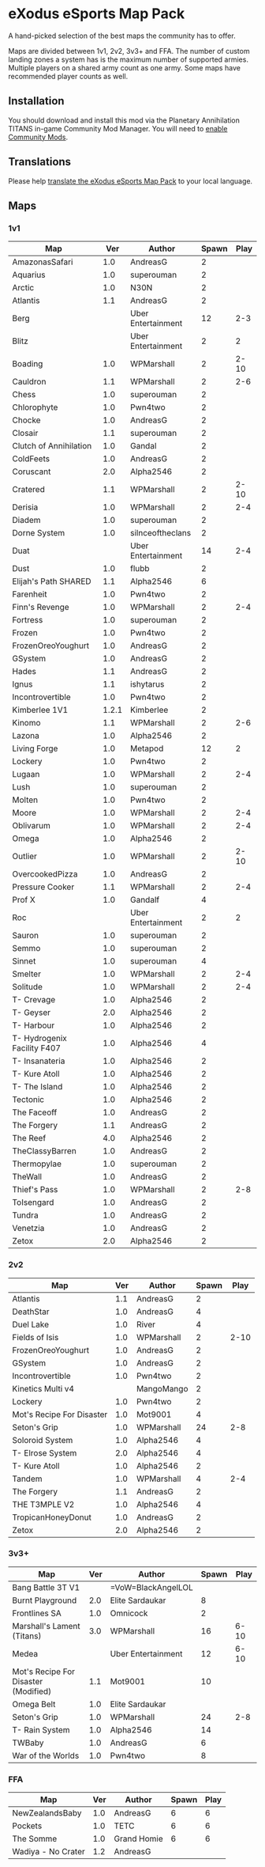 # eXodus eSports Map Pack

A hand-picked selection of the best maps the community has to offer.

Maps are divided between 1v1, 2v2, 3v3+ and FFA. The number of custom landing zones a system has is the maximum number of supported armies. Multiple players on a shared army count as one army. Some maps have recommended player counts as well.

## Installation

You should download and install this mod via the Planetary Annihilation TITANS in-game Community Mod Manager. You will need to [enable Community Mods](https://steamcommunity.com/sharedfiles/filedetails/?id=1417396826).

## Translations

Please help [translate the eXodus eSports Map Pack](https://poeditor.com/join/project/xaOwEdOIyM) to your local language.

## Maps

### 1v1

| Map                         | Ver   | Author             | Spawn | Play |
| --------------------------- | ----- | ------------------ | ----- | ---- |
| AmazonasSafari              | 1.0   | AndreasG           | 2     |      |
| Aquarius                    | 1.0   | superouman         | 2     |      |
| Arctic                      | 1.0   | N30N               | 2     |      |
| Atlantis                    | 1.1   | AndreasG           | 2     |      |
| Berg                        |       | Uber Entertainment | 12    | 2-3  |
| Blitz                       |       | Uber Entertainment | 2     | 2    |
| Boading                     | 1.0   | WPMarshall         | 2     | 2-10 |
| Cauldron                    | 1.1   | WPMarshall         | 2     | 2-6  |
| Chess                       | 1.0   | superouman         | 2     |      |
| Chlorophyte                 | 1.0   | Pwn4two            | 2     |      |
| Chocke                      | 1.0   | AndreasG           | 2     |      |
| Closair                     | 1.1   | superouman         | 2     |      |
| Clutch of Annihilation      | 1.0   | Gandal             | 2     |      |
| ColdFeets                   | 1.0   | AndreasG           | 2     |      |
| Coruscant                   | 2.0   | Alpha2546          | 2     |      |
| Cratered                    | 1.1   | WPMarshall         | 2     | 2-10 |
| Derisia                     | 1.0   | WPMarshall         | 2     | 2-4  |
| Diadem                      | 1.0   | superouman         | 2     |      |
| Dorne System                | 1.0   | silnceoftheclans   | 2     |      |
| Duat                        |       | Uber Entertainment | 14    | 2-4  |
| Dust                        | 1.0   | flubb              | 2     |      |
| Elijah's Path SHARED        | 1.1   | Alpha2546          | 6     |      |
| Farenheit                   | 1.0   | Pwn4two            | 2     |      |
| Finn's Revenge              | 1.0   | WPMarshall         | 2     | 2-4  |
| Fortress                    | 1.0   | superouman         | 2     |      |
| Frozen                      | 1.0   | Pwn4two            | 2     |      |
| FrozenOreoYoughurt          | 1.0   | AndreasG           | 2     |      |
| GSystem                     | 1.0   | AndreasG           | 2     |      |
| Hades                       | 1.1   | AndreasG           | 2     |      |
| Ignus                       | 1.1   | ishytarus          | 2     |      |
| Incontrovertible            | 1.0   | Pwn4two            | 2     |      |
| Kimberlee 1V1               | 1.2.1 | Kimberlee          | 2     |      |
| Kinomo                      | 1.1   | WPMarshall         | 2     | 2-6  |
| Lazona                      | 1.0   | Alpha2546          | 2     |      |
| Living Forge                | 1.0   | Metapod            | 12    | 2    |
| Lockery                     | 1.0   | Pwn4two            | 2     |      |
| Lugaan                      | 1.0   | WPMarshall         | 2     | 2-4  |
| Lush                        | 1.0   | superouman         | 2     |      |
| Molten                      | 1.0   | Pwn4two            | 2     |      |
| Moore                       | 1.0   | WPMarshall         | 2     | 2-4  |
| Oblivarum                   | 1.0   | WPMarshall         | 2     | 2-4  |
| Omega                       | 1.0   | Alpha2546          | 2     |      |
| Outlier                     | 1.0   | WPMarshall         | 2     | 2-10 |
| OvercookedPizza             | 1.0   | AndreasG           | 2     |      |
| Pressure Cooker             | 1.1   | WPMarshall         | 2     | 2-4  |
| Prof X                      | 1.0   | Gandalf            | 4     |      |
| Roc                         |       | Uber Entertainment | 2     | 2    |
| Sauron                      | 1.0   | superouman         | 2     |      |
| Semmo                       | 1.0   | superouman         | 2     |      |
| Sinnet                      | 1.0   | superouman         | 4     |      |
| Smelter                     | 1.0   | WPMarshall         | 2     | 2-4  |
| Solitude                    | 1.0   | WPMarshall         | 2     | 2-4  |
| T- Crevage                  | 1.0   | Alpha2546          | 2     |      |
| T- Geyser                   | 2.0   | Alpha2546          | 2     |      |
| T- Harbour                  | 1.0   | Alpha2546          | 2     |      |
| T- Hydrogenix Facility F407 | 1.0   | Alpha2546          | 4     |      |
| T- Insanateria              | 1.0   | Alpha2546          | 2     |      |
| T- Kure Atoll               | 1.0   | Alpha2546          | 2     |      |
| T- The Island               | 1.0   | Alpha2546          | 2     |      |
| Tectonic                    | 1.0   | Alpha2546          | 2     |      |
| The Faceoff                 | 1.0   | AndreasG           | 2     |      |
| The Forgery                 | 1.1   | AndreasG           | 2     |      |
| The Reef                    | 4.0   | Alpha2546          | 2     |      |
| TheClassyBarren             | 1.0   | AndreasG           | 2     |      |
| Thermopylae                 | 1.0   | superouman         | 2     |      |
| TheWall                     | 1.0   | AndreasG           | 2     |      |
| Thief's Pass                | 1.0   | WPMarshall         | 2     | 2-8  |
| ToIsengard                  | 1.0   | AndreasG           | 2     |      |
| Tundra                      | 1.0   | AndreasG           | 2     |      |
| Venetzia                    | 1.0   | AndreasG           | 2     |      |
| Zetox                       | 2.0   | Alpha2546          | 2     |      |

### 2v2

| Map                       | Ver | Author     | Spawn | Play |
| ------------------------- | --- | ---------- | ----- | ---- |
| Atlantis                  | 1.1 | AndreasG   | 2     |      |
| DeathStar                 | 1.0 | AndreasG   | 4     |      |
| Duel Lake                 | 1.0 | River      | 4     |      |
| Fields of Isis            | 1.0 | WPMarshall | 2     | 2-10 |
| FrozenOreoYoughurt        | 1.0 | AndreasG   | 2     |      |
| GSystem                   | 1.0 | AndreasG   | 2     |      |
| Incontrovertible          | 1.0 | Pwn4two    | 2     |      |
| Kinetics Multi v4         |     | MangoMango | 2     |      |
| Lockery                   | 1.0 | Pwn4two    | 2     |      |
| Mot's Recipe For Disaster | 1.0 | Mot9001    | 4     |      |
| Seton's Grip              | 1.0 | WPMarshall | 24    | 2-8  |
| Soloroid System           | 1.0 | Alpha2546  | 4     |      |
| T- Elrose System          | 2.0 | Alpha2546  | 4     |      |
| T- Kure Atoll             | 1.0 | Alpha2546  | 2     |      |
| Tandem                    | 1.0 | WPMarshall | 4     | 2-4  |
| The Forgery               | 1.1 | AndreasG   | 2     |      |
| THE T3MPLE V2             | 1.0 | Alpha2546  | 4     |      |
| TropicanHoneyDonut        | 1.0 | AndreasG   | 2     |      |
| Zetox                     | 2.0 | Alpha2546  | 2     |      |

### 3v3+

| Map                                  | Ver | Author             | Spawn | Play |
| ------------------------------------ | --- | ------------------ | ----- | ---- |
| Bang Battle 3T V1                    |     | =VoW=BlackAngelLOL |       |      |
| Burnt Playground                     | 2.0 | Elite Sardaukar    | 8     |      |
| Frontlines SA                        | 1.0 | Omnicock           | 2     |      |
| Marshall's Lament (Titans)           | 3.0 | WPMarshall         | 16    | 6-10 |
| Medea                                |     | Uber Entertainment | 12    | 6-10 |
| Mot's Recipe For Disaster (Modified) | 1.1 | Mot9001            | 10    |      |
| Omega Belt                           | 1.0 | Elite Sardaukar    |       |      |
| Seton's Grip                         | 1.0 | WPMarshall         | 24    | 2-8  |
| T- Rain System                       | 1.0 | Alpha2546          | 14    |      |
| TWBaby                               | 1.0 | AndreasG           | 6     |      |
| War of the Worlds                    | 1.0 | Pwn4two            | 8     |      |

### FFA

| Map                | Ver | Author      | Spawn | Play |
| ------------------ | --- | ----------- | ----- | ---- |
| NewZealandsBaby    | 1.0 | AndreasG    | 6     | 6    |
| Pockets            | 1.0 | TETC        | 6     | 6    |
| The Somme          | 1.0 | Grand Homie | 6     | 6    |
| Wadiya - No Crater | 1.2 | AndreasG    |       |      |
